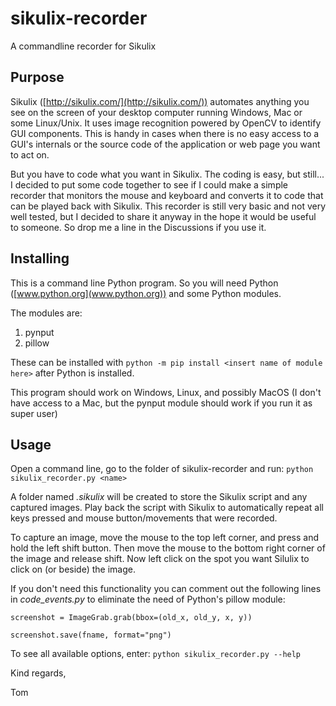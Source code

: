 # sikulix-recorder
A commandline recorder for Sikulix

## Purpose

Sikulix ([http://sikulix.com/](http://sikulix.com/)) automates anything you see on the screen of your desktop computer running Windows, Mac or some Linux/Unix. It uses image recognition powered by OpenCV to identify GUI components. This is handy in cases when there is no easy access to a GUI's internals or the source code of the application or web page you want to act on.

But you have to code what you want in Sikulix. The coding is easy, but still... I decided to put some code together to see if I could make a simple recorder that monitors the mouse and keyboard and converts it to code that can be played back with Sikulix. This recorder is still very basic and not very well tested, but I decided to share it anyway in the hope it would be useful to someone. So drop me a line in the Discussions if you use it.

## Installing
This is a command line Python program. So you will need Python ([www.python.org](www.python.org)) and some Python modules.

The modules are:
1. pynput
2. pillow

These can be installed with `python -m pip install <insert name of module here>` after Python is installed.

This program should work on Windows, Linux, and possibly MacOS (I don't have access to a Mac, but the pynput module should work if you run it as super user)

## Usage
Open a command line, go to the folder of sikulix-recorder and run:
`python sikulix_recorder.py <name>`

A folder named *<name>.sikulix* will be created to store the Sikulix script and any captured images. Play back the script with Sikulix to automatically repeat all keys  pressed and mouse button/movements that were recorded.

To capture an image, move the mouse to the top left corner, and press and hold the left shift button. Then move the mouse to the bottom right corner of the image and release shift. Now left click on the spot you want Silulix to click on (or beside) the image.

If you don't need this functionality you can comment out the following lines in *code_events.py* to eliminate the need of Python's pillow module:

`screenshot = ImageGrab.grab(bbox=(old_x, old_y, x, y))`

`screenshot.save(fname, format="png")`



To see all available options, enter:
`python sikulix_recorder.py --help`

Kind regards,

Tom









